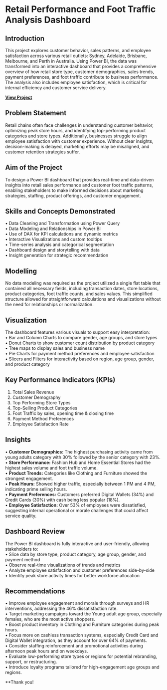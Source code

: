 
# Retail Performance and Foot Traffic Analysis Dashboard

## Introduction  
This project explores customer behavior, sales patterns, and employee satisfaction across various retail outlets: Sydney, Adelaide, Brisbane, Melbourne, and Perth in Australia. Using Power BI, the data was transformed into an interactive dashboard that provides a comprehensive overview of how retail store type, customer demographics, sales trends, payment preferences, and foot traffic contribute to business performance. The analysis also includes employee satisfaction, which is critical for internal efficiency and customer service delivery.

**[View Project](https://app.powerbi.com/view?r=eyJrIjoiMWVkMjdmYWEtN2ZkOS00NjFhLWI5YTMtNDJmYmE1NTc3MzM3IiwidCI6ImRmODY3OWNkLWE4MGUtNDVkOC05OWFjLWM4M2VkN2ZmOTVhMCJ9&pageName=ReportSection)**


## Problem Statement  
Retail chains often face challenges in understanding customer behavior, optimizing peak store hours, and identifying top-performing product categories and store types. Additionally, businesses struggle to align employee satisfaction with customer experience. Without clear insights, decision-making is delayed, marketing efforts may be misaligned, and customer retention strategies suffer.

## Aim of the Project  
To design a Power BI dashboard that provides real-time and data-driven insights into retail sales performance and customer foot traffic patterns, enabling stakeholders to make informed decisions about marketing strategies, staffing, product offerings, and customer engagement.

## Skills and Concepts Demonstrated  
• Data Cleaning and Transformation using Power Query  
• Data Modeling and Relationships in Power BI  
• Use of DAX for KPI calculations and dynamic metrics  
• Interactive Visualizations and custom tooltips  
• Time-series analysis and categorical segmentation  
• Dashboard design and storytelling with data  
• Insight generation for strategic recommendation

## Modelling  
No data modeling was required as the project utilized a single flat table that contained all necessary fields, including transaction dates, store locations, product categories, foot traffic counts, and sales values. This simplified structure allowed for straightforward calculations and visualizations without the need for relationships or normalization.

## Visualization  
The dashboard features various visuals to support easy interpretation:  
• Bar and Column Charts to compare gender, age groups, and store types  
• Donut Charts to show customer count distribution by product category  
• Tree maps to display sales and business name  
• Pie Charts for payment method preferences and employee satisfaction  
• Slicers and Filters for interactivity based on region, age group, gender, and product category

## Key Performance Indicators (KPIs)  
1. Total Sales Revenue  
2. Customer Demography  
3. Top Performing Store Types  
4. Top-Selling Product Categories  
5. Foot Traffic by sales, opening time & closing time  
6. Payment Method Preferences  
7. Employee Satisfaction Rate

## Insights  
• **Customer Demographics:** The highest purchasing activity came from young adults category with 30% followed by the senior category with 23%.  
• **Store Performance:** Fashion Hub and Home Essential Stores had the highest sales volume and foot traffic volume.  
• **Product Trends:** Categories like Clothing and Furniture showed the strongest engagement.  
• **Peak Hours:** Showed higher traffic, especially between 1 PM and 4 PM, indicating prime selling hours.  
• **Payment Preferences:** Customers preferred Digital Wallets (34%) and Credit Cards (30%) with cash being less popular (18%).  
• **Employee Satisfaction:** Over 53% of employees were dissatisfied, suggesting internal operational or morale challenges that could affect service quality.

## Dashboard Review  
The Power BI dashboard is fully interactive and user-friendly, allowing stakeholders to:  
• Slice data by store type, product category, age group, gender, and payment method  
• Observe real-time visualizations of trends and metrics  
• Analyze employee satisfaction and customer preferences side-by-side  
• Identify peak store activity times for better workforce allocation

## Recommendations  
• Improve employee engagement and morale through surveys and HR interventions, addressing the 46% dissatisfaction rate.  
• Target marketing campaigns toward the Young adult age group, especially females, who are the most active shoppers.  
• Boost product inventory in Clothing and Furniture categories during peak hours.  
• Focus more on cashless transaction systems, especially Credit Card and Digital Wallet integration, as they account for over 64% of payments.  
• Consider staffing reinforcement and promotional activities during afternoon peak hours and on weekdays.  
• Evaluate low-performing store types or regions for potential rebranding, support, or restructuring.  
• Introduce loyalty programs tailored for high-engagement age groups and regions.

**Thank you!
